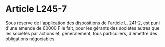 # Article L245-7

Sous réserve de l'application des dispositions de l'article L. 241-2, est puni d'une amende de 60000 F le fait, pour les gérants des sociétés autres que les sociétés par actions et, généralement, tous particuliers, d'émettre des obligations négociables.